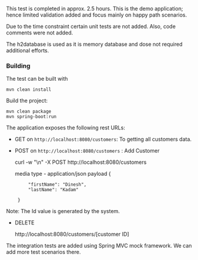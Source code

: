 This test is completed in approx. 2.5 hours. This is the demo application; hence limited validation added and focus mainly on happy path scenarios.

Due to the time constraint certain unit tests are not added. Also, code comments were not added.

The h2database is used as it is memory database and dose not required additional efforts.


### Building

The test can be built with

    mvn clean install


Build the project:

    mvn clean package
    mvn spring-boot:run 

The application exposes the following rest URLs:

- GET on `http://localhost:8080/customers`:  To getting all customers data.

- POST on `http://localhost:8080/customers` :  Add Customer

    curl -w "\n" -X POST http://localhost:8080/customers

    media type - application/json
    payload
       {

           "firstName": "Dinesh",
           "lastName": "Kadam"

       }

Note: The Id value is generated by the system.


- DELETE

    http://localhost:8080/customers/[customer ID]


The integration tests are added using Spring MVC mock framework. We can add more test scenarios there.
